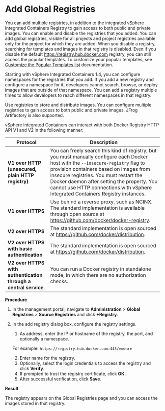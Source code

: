# Add Global Registries #

You can add multiple registries, in addition to the integrated vSphere Integrated Containers Registry to gain access to both public and private images. You can enable and disable the registries that you added. You can add global registries, visible for all projects and project registries available only for the project for which they are added. When you disable a registry, searching for templates and images in that registry is disabled. Even if you disable the default https://registry.hub.docker.com registry, you can still access the popular templates. To customize your popular templates, see [Customize the Popular Templates list](https://github.com/vmware/admiral/wiki/Configuration-guide#customize-the-popular-templates-list) documentation.

Starting with vSphere Integrated Containers 1.4, you can configure namespaces for the registries that you add. If you add a new registry and configure a namespace for it, developers cannot search, browse, or deploy images that are outside of that namespace. You can add a registry multiple times to allow developers to reach different namespaces in that registry.  

Use registries to store and distribute images. You can configure multiple registries to gain access to both public and private images. JFrog Artifactory is also supported.

vSphere Integrated Containers can interact with both Docker Registry HTTP API V1 and V2 in the following manner:

Protocol | Description
------------ | -------------
**V1 over HTTP (unsecured, plain HTTP registry)** | You can freely search this kind of registry, but you must manually configure each Docker host with the `--insecure-registry` flag to provision containers based on images from insecure registries. You must restart the Docker daemon after setting the property. You cannot use HTTP connections with vSphere Integrated Containers Registry instances.
**V1 over HTTPS** | Use behind a reverse proxy, such as NGINX. The standard implementation is available through open source at https://github.com/docker/docker-registry.
**V2 over HTTPS** | The standard implementation is open sourced at https://github.com/docker/distribution.
**V2 over HTTPS with basic authentication** | The standard implementation is open sourced at https://github.com/docker/distribution.
**V2 over HTTPS with authentication through a central service** | You can run a Docker registry in standalone mode, in which there are no authorization checks.


**Procedure**

1. In the management portal, navigate to **Administration** > **Global Registries** > **Source Registries** and click **+Registry**.

2. In the add registry dialog box, configure the registry settings.
	1. As address, enter the IP or hostname of the registry, the port, and optionally a namespace.

	For example: `https://registry.hub.docker.com:443/vmware`

	2. Enter name for the registry.
	3. Optionally, select the login credentials to access the registry and click **Verify**.
	4. If prompted to trust the registry certificate, click **OK**.
	5. After successful verification, click **Save**.


**Result**

The registry appears on the Global Registries page and you can access the images stored in that registry.

